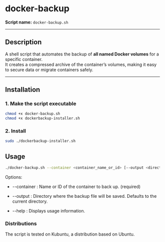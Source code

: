 # docker-backup

**Script name:** `docker-backup.sh`

---

## Description
A shell script that automates the backup of **all named Docker volumes** for a specific container.  
It creates a compressed archive of the container’s volumes, making it easy to secure data or migrate containers safely.

---

## Installation

### 1. Make the script executable
```bash
chmod +x docker-backup.sh
chmod +x dockerbackup-installer.sh
```

### 2. Install
```bash
sudo ./dockerbackup-installer.sh
```

## Usage
```bash
./docker-backup.sh --container <container_name_or_id> [--output <directory>]
```

Options:

- --container : Name or ID of the container to back up. (required)

- --output : Directory where the backup file will be saved. Defaults to the current directory.

- --help : Displays usage information.

### Distributions
The script is tested on Kubuntu, a distribution based on Ubuntu.